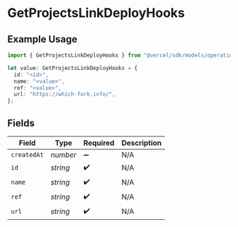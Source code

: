 # GetProjectsLinkDeployHooks

## Example Usage

```typescript
import { GetProjectsLinkDeployHooks } from "@vercel/sdk/models/operations/getprojects.js";

let value: GetProjectsLinkDeployHooks = {
  id: "<id>",
  name: "<value>",
  ref: "<value>",
  url: "https://which-fork.info/",
};
```

## Fields

| Field              | Type               | Required           | Description        |
| ------------------ | ------------------ | ------------------ | ------------------ |
| `createdAt`        | *number*           | :heavy_minus_sign: | N/A                |
| `id`               | *string*           | :heavy_check_mark: | N/A                |
| `name`             | *string*           | :heavy_check_mark: | N/A                |
| `ref`              | *string*           | :heavy_check_mark: | N/A                |
| `url`              | *string*           | :heavy_check_mark: | N/A                |